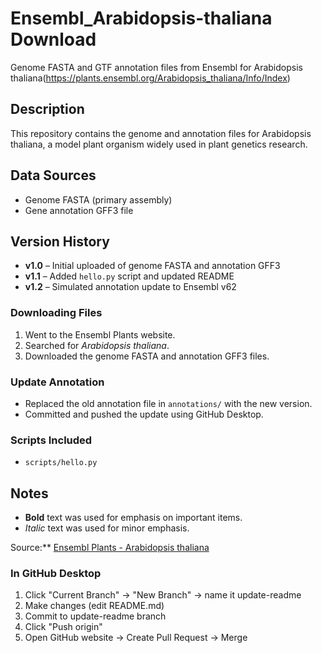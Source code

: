 # Ensembl_Arabidopsis-thaliana Download
Genome FASTA and GTF annotation files from Ensembl for Arabidopsis thaliana(https://plants.ensembl.org/Arabidopsis_thaliana/Info/Index)

## Description
This repository contains the genome and annotation files for Arabidopsis thaliana, a model plant organism widely used in plant genetics research.  

## Data Sources
- Genome FASTA (primary assembly)  
- Gene annotation GFF3 file  

## Version History
- **v1.0** – Initial uploaded of genome FASTA and annotation GFF3  
- **v1.1** – Added `hello.py` script and updated README  
- **v1.2** – Simulated annotation update to Ensembl v62

### Downloading Files
1. Went to the Ensembl Plants website.  
2. Searched for *Arabidopsis thaliana*.  
3. Downloaded the genome FASTA and annotation GFF3 files.  

### Update Annotation
- Replaced the old annotation file in `annotations/` with the new version.  
- Committed and pushed the update using GitHub Desktop.

### Scripts Included
- `scripts/hello.py`


## Notes
- **Bold** text was used for emphasis on important items.  
- *Italic* text was used for minor emphasis.

Source:** 
[Ensembl Plants - Arabidopsis thaliana](https://plants.ensembl.org/Arabidopsis_thaliana/Info/Index)

### In GitHub Desktop
1. Click "Current Branch" → "New Branch" → name it update-readme
2. Make changes (edit README.md)
3. Commit to update-readme branch
4. Click "Push origin"
5. Open GitHub website → Create Pull Request → Merge

